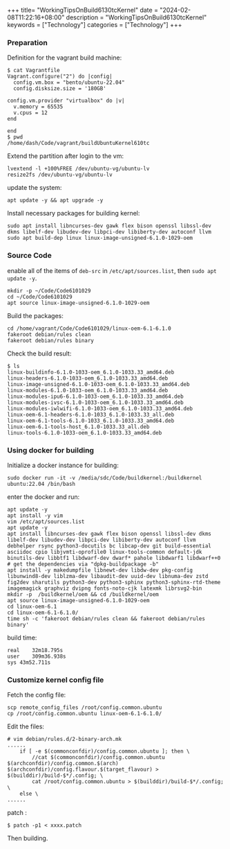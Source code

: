 +++
title= "WorkingTipsOnBuild6130tcKernel"
date = "2024-02-08T11:22:16+08:00"
description = "WorkingTipsOnBuild6130tcKernel"
keywords = ["Technology"]
categories = ["Technology"]
+++
### Preparation
Definition for the vagrant build machine:     

```
$ cat Vagrantfile 
Vagrant.configure("2") do |config|
  config.vm.box = "bento/ubuntu-22.04"
  config.disksize.size = '180GB'

config.vm.provider "virtualbox" do |v|
  v.memory = 65535
  v.cpus = 12
end

end
$ pwd
/home/dash/Code/vagrant/buildUbuntuKernel610tc

```
Extend the partition after login to the vm:    

```
lvextend -l +100%FREE /dev/ubuntu-vg/ubuntu-lv 
resize2fs /dev/ubuntu-vg/ubuntu-lv
```
update the system:    

```
apt update -y && apt upgrade -y
```

Install necessary packages for building kernel:    
```
sudo apt install libncurses-dev gawk flex bison openssl libssl-dev dkms libelf-dev libudev-dev libpci-dev libiberty-dev autoconf llvm
sudo apt build-dep linux linux-image-unsigned-6.1.0-1029-oem
```
### Source Code
enable all of the items of `deb-src` in `/etc/apt/sources.list`, then `sudo apt update -y`.    

```
mkdir -p ~/Code/Code6101029
cd ~/Code/Code6101029
apt source linux-image-unsigned-6.1.0-1029-oem
```
Build the packages:    

```
cd /home/vagrant/Code/Code6101029/linux-oem-6.1-6.1.0
fakeroot debian/rules clean
fakeroot debian/rules binary
```
Check the build result:    

```
$ ls
linux-buildinfo-6.1.0-1033-oem_6.1.0-1033.33_amd64.deb
linux-headers-6.1.0-1033-oem_6.1.0-1033.33_amd64.deb
linux-image-unsigned-6.1.0-1033-oem_6.1.0-1033.33_amd64.deb
linux-modules-6.1.0-1033-oem_6.1.0-1033.33_amd64.deb
linux-modules-ipu6-6.1.0-1033-oem_6.1.0-1033.33_amd64.deb
linux-modules-ivsc-6.1.0-1033-oem_6.1.0-1033.33_amd64.deb
linux-modules-iwlwifi-6.1.0-1033-oem_6.1.0-1033.33_amd64.deb
linux-oem-6.1-headers-6.1.0-1033_6.1.0-1033.33_all.deb
linux-oem-6.1-tools-6.1.0-1033_6.1.0-1033.33_amd64.deb
linux-oem-6.1-tools-host_6.1.0-1033.33_all.deb
linux-tools-6.1.0-1033-oem_6.1.0-1033.33_amd64.deb
```
### Using docker for building
Initialize a docker instance for building:     

```
sudo docker run -it -v /media/sdc/Code/buildkernel:/buildkernel ubuntu:22.04 /bin/bash
```

enter the docker and run:    

```
apt update -y
apt install -y vim
vim /etc/apt/sources.list
apt update -y
apt install libncurses-dev gawk flex bison openssl libssl-dev dkms libelf-dev libudev-dev libpci-dev libiberty-dev autoconf llvm debhelper rsync python3-docutils bc libcap-dev git build-essential  asciidoc cpio libjvmti-oprofile0 linux-tools-common default-jdk binutils-dev libbtf1 libdwarf-dev dwarf* pahole libdwarf1 libdwarf++0
# get the dependencies via "dpkg-buildpackage -b"
apt install -y makedumpfile libnewt-dev libdw-dev pkg-config libunwind8-dev liblzma-dev libaudit-dev uuid-dev libnuma-dev zstd fig2dev sharutils python3-dev python3-sphinx python3-sphinx-rtd-theme imagemagick graphviz dvipng fonts-noto-cjk latexmk librsvg2-bin
mkdir -p  /buildkernel/oem && cd /buildkernel/oem
apt source linux-image-unsigned-6.1.0-1029-oem
cd linux-oem-6.1
cd linux-oem-6.1-6.1.0/
time sh -c 'fakeroot debian/rules clean && fakeroot debian/rules binary'
```
build time:    

```
real	32m18.795s
user	309m36.938s
sys	43m52.711s
```
### Customize kernel config file
Fetch the config file:    

```
scp remote_config_files /root/config.common.ubuntu
cp /root/config.common.ubuntu linux-oem-6.1-6.1.0/
```

Edit the files:   

```
# vim debian/rules.d/2-binary-arch.mk
......
	if [ -e $(commonconfdir)/config.common.ubuntu ]; then \
		//cat $(commonconfdir)/config.common.ubuntu $(archconfdir)/config.common.$(arch) $(archconfdir)/config.flavour.$(target_flavour) > $(builddir)/build-$*/.config; \
		cat /root/config.common.ubuntu > $(builddir)/build-$*/.config; \
	else \
......
```
patch :    

```
$ patch -p1 < xxxx.patch
```
Then building.  
